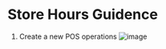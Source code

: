 # Store Hours Guidence

1. Create  a new POS operations
![image](https://user-images.githubusercontent.com/14832260/147532226-8f7f48b5-c9d1-4863-a8df-1301a0aa0cde.png)
